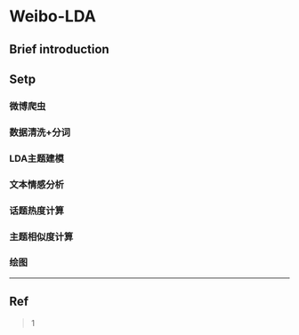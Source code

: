 # Weibo-LDA



## Brief introduction

## Setp

### 微博爬虫

### 数据清洗+分词

### LDA主题建模

### 文本情感分析

### 话题热度计算

### 主题相似度计算

### 绘图

---

## Ref
> 1